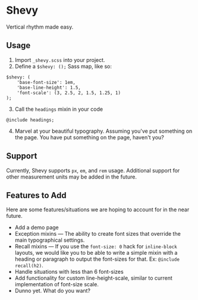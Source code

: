 # Shevy

Vertical rhythm made easy.

## Usage

1. Import `_shevy.scss` into your project.
2. Define a `$shevy: ();` Sass map, like so:
```
$shevy: (
    'base-font-size': 1em,
    'base-line-height': 1.5,
    'font-scale': (3, 2.5, 2, 1.5, 1.25, 1)
);
```
3. Call the `headings` mixin in your code
```
@include headings;
```
4. Marvel at your beautiful typography. Assuming you've put something on the page. You have put something on the page, haven't you?

## Support

Currently, Shevy supports `px`, `em`, and `rem` usage. Additional support for other measurement units may be added in the future.

## Features to Add

Here are some features/situations we are hoping to account for in the near future.

- Add a demo page
- Exception mixins &mdash; The ability to create font sizes that override the main typographical settings.
- Recall mixins &mdash; If you use the `font-size: 0` hack for `inline-block` layouts, we would like you to be able to write a simple mixin with a heading or paragraph to output the font-sizes for that. Ex: `@include recall(h2)`.
- Handle situations with less than 6 font-sizes
- Add functionality for custom line-height-scale, similar to current implementation of font-size scale.
- Dunno yet. What do you want?
